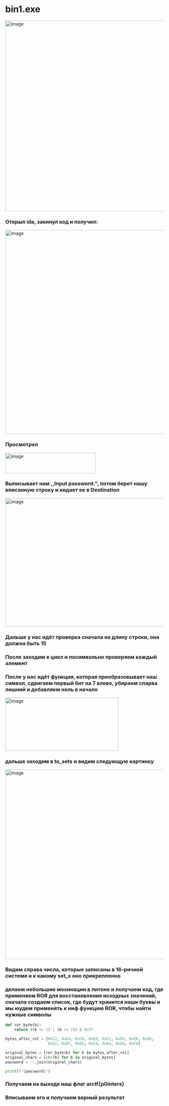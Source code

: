 # bin1.exe

<img width="1095" height="605" alt="image" src="https://github.com/user-attachments/assets/3f4ebce6-41cd-4dd9-ab86-4a7c94bc6adf" />

### Открыл ida, закинул код и получил:

<img width="918" height="647" alt="image" src="https://github.com/user-attachments/assets/9d4d59c6-3b5c-45e0-95c4-8bc6567fc93f" />

### Просмотрел

<img width="288" height="65" alt="image" src="https://github.com/user-attachments/assets/0c1e4dce-0d01-45c3-92d3-570a1f06c407" />

### Выписывает нам ,,Input password:", потом берет нашу вписанную строку и кидает ее в Destination

<img width="586" height="407" alt="image" src="https://github.com/user-attachments/assets/bc05f5e4-36d5-42f2-a959-98075917bb91" />

### Дальше у нас идёт проверка сначала на длину строки, она должна быть 15
### После заходим в цикл и посимвольно проверяем каждый элемент 
### После у нас идёт функция, которая преобразовывает наш символ, сдвигаем первый бит на 7 влево, убираем спарва лишний и добавляем ноль в начало

<img width="360" height="169" alt="image" src="https://github.com/user-attachments/assets/56fe3dad-bacb-477b-9123-36a1362a0622" />

### дальше заходим в to_sets и видим следующую картинку

<img width="664" height="601" alt="image" src="https://github.com/user-attachments/assets/47e4426d-661a-4083-ab78-21d53811ce7b" />

### Видим справа числа, которые записаны в 16-ричной системе и к какому set_x оно прикрепленно
### делаем небольшие мохинации в питоне и получаем код, где применяем ROR для восстановления исходных значений, сначала создаем список, где будут хранится наши буквы и мы юудем применять к ниф функцию ROR, чтобы найти нужные символы

```python
def ror_byte(b):
    return ((b >> 1) | (b << 7)) & 0xFF

bytes_after_rol = [0xC2, 0xE4, 0xC6, 0xE8, 0xCC, 0xF6, 0xE0, 0x60,
                   0xD2, 0xDC, 0xE8, 0xCA, 0xE4, 0xE6, 0xFA]

original_bytes = [ror_byte(b) for b in bytes_after_rol]
original_chars = [chr(b) for b in original_bytes]
password = ''.join(original_chars)

print(f"{password}")
```

### Получаем на выходе наш флаг arctf{p0inters}
### Вписываем его и получаем верный результат
